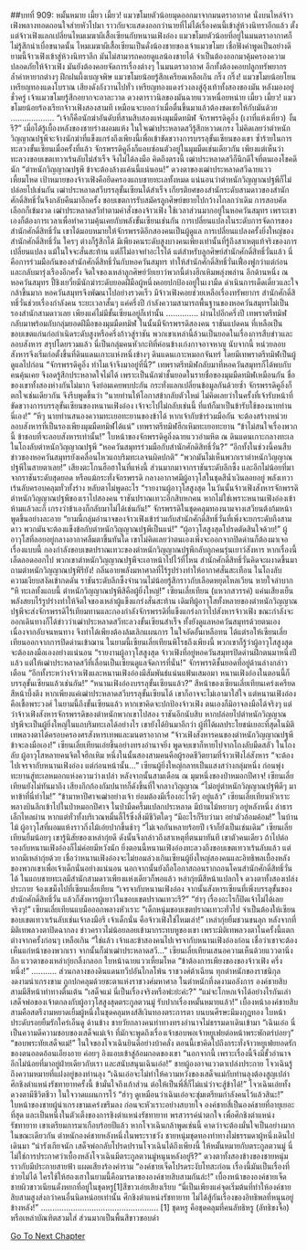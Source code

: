 ##บทที่ 909: หมั้นหมาย
เมี้ยว เมี้ยว!
แมวขโมยตัวน้อยมุดออกมาจากมนตราอากาศ นั่งบนไหล่จ้าวเฟิงพลางทอดถอนใจส่ายหัวไปมา
ราวกับจะแสดงออกว่านายที่ไม่ได้เรื่องคนนี้เข้าสู่ห้วงนิทราอีกแล้ว
ตั้งแต่จ้าวเฟิงแลกเปลี่ยนไหมเมฆาผีเสื้อเซียนกับหนานเฟิงอ๋อง แมวขโมยตัวน้อยที่อยู่ในมนตราอากาศก็ไม่รู้สึกน่าเบื่อขนาดนั้น
ไหมเมฆาผีเสื้อเซียนเป็นดั่งน้องชายของเจ้าแมวขโมย เชื่อฟังคำพูดเป็นอย่างดี
ยามนี้จ้าวเฟิงเข้าสู่ห้วงนิทราลึก มันไม่สามารถคอยดูแลน้องชายได้ จำเป็นต้องออกมาคุ้มครองความปลอดภัยให้จ้าวเฟิง
มันยังต้องคอยจัดการเรื่องต่างๆ ในมนตราอากาศ อีกทั้งต้องคอยปลูกทรัพยากรล้ำค่าหายากต่างๆ ฝึกฝนผึ้งเบญจพิษ แมวขโมยน้อยรู้สึกเครียดเหลือเกิน
กริ๊ง กริ๊ง!
แมวขโมยน้อยโยนเหรียญทองแดงโบราณ เสียงดังกังวานไปทั่ว เหรียญทองแดงร่วงลงสู่อุ้งเท้าทั้งสองของมัน
หลังมองอยู่ชั่วครู่ เจ้าแมวขโมยรู้สึกอยากจะอาละวาด ดวงตาราวนิลของมันฉายแววเหนื่อยหน่าย
เมี้ยว เมี้ยว!
แมวขโมยน้อยร้องเรียกจ้าวเฟิงสองสามที เหมือนจะบอกว่าเมื่อตื่นขึ้นมาแล้วต้องชดเชยให้กับมันด้วย
...................
“เจ้าก็คือนักฆ่าอันดับที่สามสิบสองแห่งมุมมืดทมิฬ จักรพรรดิคูอิ่ง (เงาที่แห้งเหี่ยว) งั้นรึ?” เมื่อได้รู้เบื้องหลังของชายร่างผอมแห้ง ในใจเฒ่าประหลาดสวีรู้สึกหวาดเกรง
ไม่คิดเลยว่าตำหนักวิญญาณปฐพีจะจ้างนักฆ่าที่แข็งแกร่งถึงเพียงนี้เพื่อเข้าขัดขวางการบรรลุขั้นเซียนของเขา
ซ้ำร้ายในการทะลวงขั้นเซียนเมื่อครั้งที่แล้ว จักรพรรดิคูอิ่งก็แอบซ่อนตัวอยู่ในมุมมืดเช่นเดียวกัน
เพียงแต่เห็นว่าทะลวงขอบเขตเทวาเร้นลับไม่สำเร็จ จึงไม่ได้ลงมือ
คิดถึงตรงนี้ เฒ่าประหลาดสวีก็นึกดีใจที่ตนเองโชคดีนัก
“ตำหนักวิญญาณปฐพี ข้าจะต้องล้างแค้นนี้แน่นอน!” ดวงตาของเฒ่าประหลาดสวีฉายแววเหี้ยมโหด
เป้าหมายของจ้าวเฟิงคือยึดครองแถบชายทะเลทั้งหมด แน่นอนว่าตำหนักวิญญาณปฐพีก็ไม่ปล่อยไปเช่นกัน
เฒ่าประหลาดสวีบรรลุขั้นเซียนได้สำเร็จ เกียรติยศของสำนักระดับสามดาวของสำนักศักดิ์สิทธิ์วั่นจึงกลับคืนมาอีกครั้ง ขอบเขตการรับสมัครลูกศิษย์ขยายไปกว้างไกลกว่าเดิม การสอบคัดเลือกก็เข้มงวด
เฒ่าประหลาดสวีทำตามคำสั่งของจ้าวเฟิง ใช้เวลาส่วนมากอยู่ในหอควันสมุทร เพราะเขาเองก็ต้องการเวลาเพื่อทำความคุ้นเคยกับพลังขั้นเซียนเช่นกัน
การเปลี่ยนแปลงในระดับการจัดการของสำนักศักดิ์สิทธิ์วั่น เขาได้มอบหมายให้จักรพรรดิอีกสองคนเป็นผู้ดูแล
การเปลี่ยนแปลงครั้งยิ่งใหญ่ของสำนักศักดิ์สิทธิ์วั่น ใครๆ ต่างก็รู้สึกได้ มีเพียงคนระดับสูงบางคนเพียงเท่านั้นที่รู้ถึงสาเหตุแท้จริงของการเปลี่ยนแปลง แม้ในใจจะสั่นสะท้าน แต่ก็ไม่อาจทำอะไรได้
แต่สำหรับลูกศิษย์สำนักศักดิ์สิทธิ์วั่นแล้ว นี่คือการร่วมมือกันของสำนักศักดิ์สิทธิ์วั่นกับหอควันสมุทร ทำให้สำนักศักดิ์สิทธิ์วั่นเฟื่องฟูกว่าแต่ก่อนและกลับมารุ่งเรืองอีกครั้ง
จิตใจของเหล่าลูกศิษย์วัยเยาว์พวกนี้ต่างฮึกเหิมพลุ่งพล่าน
อีกด้านหนึ่ง ณ หอควันสมุทร
ปี้ชิงเยวี่ยมีนักฆ่าระดับยอดฝีมือผู้หนึ่งคอยปกป้องอยู่ในเงามืด ดำเนินการเด็ดเดี่ยวและใจกล้าขึ้นมาก หอควันสมุทรจึงพัฒนาไปอย่างรวดเร็ว
มีจ้าวเฟิงคอยช่วยเหลือเรื่องทรัพยากร สำนักศักดิ์สิทธิ์วั่นช่วยเรื่องกำลังคน
ระยะเวลาสั้นๆ แค่ครึ่งปี กำลังความสามารถพื้นฐานของหอควันสมุทรไม่เป็นรองสำนักสามดาวเลย เพียงแค่ไม่มีขั้นเซียนอยู่ก็เท่านั้น
..............
ผ่านไปอีกครึ่งปี เทพราตรีทมิฬกลับมาพร้อมกับกลุ่มยอดฝีมือของมุมมืดทมิฬ
ในนั้นมีจักรพรรดิสองคน ราชันแปดคน ที่เหลือเป็นขอบเขตแก่นก่อกำเนิดระดับสูงหรือครึ่งก้าวสู่ราชัน พวกเขาเหล่านี้ล้วนเป็นยอดในเรื่องการสืบข่าวและลอบสังหาร
สรุปโดยรวมแล้ว นี่เป็นกลุ่มคนหัวกะทิที่ค่อนข้างเก่งกาจอาจหาญ
นับจากนี้ หน่วยลอบสังหารจึงเริ่มก่อตั้งขึ้นที่ดินแดนเกาะแห่งหนึ่งข้างๆ ดินแดนเกาะหมอกจันทร์ โดยมีเทพราตรีทมิฬเป็นผู้ดูแลไปก่อน
“จักรพรรดิคูอิ่ง ทำไมเจ้าจึงมาอยู่ที่นี่?” เทพราตรีทมิฬกลับมาที่หอควันสมุทรก็ได้พบกับคนคุ้นเคย จึงอดรู้สึกประหลาดใจไม่ได้
เพราะเป็นนักฆ่าชั้นยอดในรายชื่อของมุมมืดทมิฬเหมือนกัน ชื่อของเขาทั้งสองห่างกันไม่มาก จึงย่อมเคยพบปะกัน กระทั่งแลกเปลี่ยนข้อมูลกันด้วยซ้ำ
จักรพรรดิคูอิ่งก็ตกใจเช่นเดียวกัน จึงรีบพูดขึ้นว่า “นายท่านให้โอกาสข้ากลับตัวใหม่ ไม่คิดเลยว่าในครั้งที่เจ้ารับหน้าที่ขัดขวางการบรรลุขั้นเซียนของหนานเฟิงอ๋อง เจ้าจะไปไม่กลับเช่นนี้ ที่แท้ก็มาเป็นข้ารับใช้ของนายท่านนี่เอง!”
“หึๆ นายท่านสนองความทะเยอทะยานของข้าได้ หากเจ้ากับข้าร่วมมือกัน จะต้องสร้างหน่วยลอบสังหารที่เป็นรองเพียงมุมมืดทมิฬได้แน่” เทพราตรีทมิฬฮึกเหิมทะเยอทะยาน
“ข้าไม่สนใจเรื่องพวกนี้ ข้าชอบที่จะลอบสังหารเท่านั้น!” ใบหน้าของจักพรรดิคูอิ่งฉายแววอำมหิต
ณ ดินแดนเกาะกลางทะเล ในโถงลับตำหนักวิญญาณปฐพี
“หอควันสมุทรร่วมมือกับสำนักศักดิสิทธิ์วั่น?”
“อีกทั้งในช่วงนี้คนสืบข่าวของหอควันสมุทรยังเคลื่อนไหวแถบริมทะเลจนผิดปกติ”
“พวกมันไม่เห็นพวกเราตำหนักวิญญาณปฐพีในสายตาเลย!”
เสียงตะโกนฮือฮาในที่แห่งนี้ ส่วนมากมาจากราชันระดับลึกซึ้ง และอีกไม่น้อยที่มาจากราชันระดับสุดยอด หรือแม้กระทั่งจักรพรรดิ
กลางอากาศมีผู้อาวุโสในชุดสีน้ำเงินลอยอยู่ พลังเทวาเร้นลับครอบคลุมทั่วทั้งร่าง หลับตาไม่พูดอะไร
“รายงานผู้อาวุโสสูงสุด ในวันนั้นจ้าวเฟิงสังหารจักพรรดิตำหนักวิญญาณปฐพีของเราไปสองคน ราชันปราณเทวะอีกสิบหกคน หากไม่ใช่เพราะหนานเฟิงอ๋องเข้าห้ามแล้วละก็ เกรงว่าข้าเองก็กลับมาไม่ได้เช่นกัน!” จักรพรรดิในชุดคลุมทองนามจางเสวียนต้งก้มหน้าพูดขึ้นอย่างละอาย
“ยามนี้กลุ่มอำนาจของจ้าวเฟิงเข้าร่วมกับสำนักศักดิ์สิทธิ์วั่นที่เพิ่งจะยกระดับถึงสามดาว พวกมันจะต้องแข็งข้อกับตำหนักวิญญาณปฐพีเป็นแน่!”
“ผู้อาวุโสสูงสุดโปรดตัดสินใจด้วย!”
ผู้อาวุโสที่ลอยอยู่กลางอากาศลืมตาขึ้นทันใด เขาไม่คิดเลยว่าตนเองเพิ่งจะออกจากปิดด่านก็ต้องมาเจอเรื่องแบบนี้
กองกำลังขอบเขตปราณเทวะของตำหนักวิญญาณปฐพีกลับถูกคนรุ่นเยาว์สังหาร หากเรื่องนี้เล็ดลอดออกไป พวกเขาตำหนักวิญญาณปฐพีจะเอาหน้าไปไว้ที่ไหน
สำนักศักดิ์สิทธิ์วั่นคิดจะผงาดขึ้นมา ถามตำหนักวิญญาณปฐพีรึยัง!
กลิ่นอายพลังมหาศาลที่ไร้รูปร่างทำให้อากาศสั่นสะเทือน
ในโถงลับ ความเงียบสงัดเข้ากดดัน ราชันระดับลึกซึ้งจำนวนไม่น้อยรู้สึกราวกับเลือดหยุดไหลเวียน หายใจลำบาก
“หึ ทะเลทั้งแถบนี้ ตำหนักวิญญาณปฐพีสิคือผู้ยิ่งใหญ่!” เซียนเลี่ยเทียน (แหวกสวรรค์) แค่นเสียงเย็น พลังสยบไร้รูปร่างทำให้จิตใจของเหล่าผู้แข็งแกร่งสั่นสะท้าน
เดิมทีผู้อาวุโสทั้งหลายของตำหนักวิญญาณปฐพีจะส่งจักรพรรดิไร้เทียมทานและกองกำลังจักรพรรดิที่แข็งแกร่งกว่าไปสังหารจ้าวเฟิง
ขณะกำลังจะออกเดินทางก็ได้ข่าวว่าเฒ่าประหลาดสวีทะลวงขั้นเซียนสำเร็จ ทั้งยังดูแลหอควันสมุทรด้วยตนเอง
เนื่องจากอับจนหนทาง จึงทำได้เพียงต้องล้มเลิกแผนการ ในใจอัดอั้นเหลือทน ได้แต่รอให้เซียนเลี่ยเทียนออกจากการปิดด่านเข้าฌาน
ในยามนี้เซียนเลี่ยเทียนพิโรธถึงเพียงนี้ พวกเขาก็รู้ว่าผู้อาวุโสสูงสุดจะต้องลงมือเองอย่างแน่นอน
“รายงานผู้อาวุโสสูงสุด จ้าวเฟิงที่อยู่หอควันสมุทรปิดด่านฝึกตนมาหนึ่งปีแล้ว แต่ให้เฒ่าประหลาดสวีที่เลื่อนเป็นเซียนดูแลจัดการที่นั่น!” จักรพรรดิชั้นยอดที่อยู่ด้านล่างกล่าวเตือน
“อีกทั้งระหว่างจ้าวเฟิงและหนานเฟิงอ๋องมีสัมพันธ์แน่นแฟ้นเสมอมา หนานเฟิงอ๋องในตอนนี้ก็บรรลุขั้นเซียนแล้วเช่นกัน!”
“หนานเฟิงอ๋องบรรลุขั้นเซียนแล้ว?” สีหน้าของเซียนเลี่ยเทียนเคร่งเครียด สีหน้าบึ้งตึง
หากเพียงแค่เฒ่าประหลาดสวีบรรลุขั้นเซียนได้ เขาก็อาจจะไม่เอามาใส่ใจ แต่หนานเฟิงอ๋องคือเชื้อพระวงศ์ ในยามนี้ถึงขั้นเซียนแล้ว หากเขาคิดจะปกป้องจ้าวเฟิง ตนเองก็มิอาจลงมือได้จริงๆ
แต่ว่าจ้าวเฟิงสังหารจักรพรรดิของตำหนักพวกเขาไปสอง ราชันอีกนับสิบ หากปล่อยไปตำหนักวิญญาณปฐพีจะเป็นผู้ยิ่งใหญ่ในแถบริมทะเลได้อย่างไร
เขายังได้ยินมาอีกว่า ผู้ที่ได้ผลประโยชน์เยอะที่สุดในมิติเทพลวงตาได้ครอบครองศรสังหารเทพและมนตราอากาศ
“จ้าวเฟิงสังหารคนของตำหนักวิญญาณปฐพี ข้าจะลงมือเอง!” เซียนเลี่ยเทียนเอ่ยขึ้นอย่างทรงอำนาจยิ่ง
พูดจบเขาก็หายไปจากโถงลับมืดสลัว
ในโถงลับ ผู้อาวุโสหลายคนจิตใจฮึกเหิม หนึ่งในนั้นสองสามคนคือผู้รอดชีวิตยามที่จ้าวเฟิงไล่สังหาร
“จะต้องไปเจรจากับหนานเฟิงอ๋อง แต่ก่อนหน้านั้น...” เซียนผู้ยิ่งใหญ่กลายเป็นแสงสว่างกลุ่มหนึ่ง ก่อนพุ่งทะยานสู่ทะเลหมอกแห่งความว่างเปล่า
หลังจากนั้นสามเดือน ณ มุมหนึ่งของป่าหมอกปีศาจ!
เซียนเลี่ยเทียนยังไม่ทันมาถึง เสียงกึกก้องกัมปนาทก็ดังขึ้นที่ใจกลางวิญญาณ “ไม่อยู่ตำหนักวิญญาณปฐพีดีๆ มาหาข้าที่นี่ทำไม!”
“ข้ามาหาปีศาจเฒ่าอย่างเจ้า ย่อมต้องมีเรื่องอะไรดีๆ อยู่แล้ว” เซียนเลี่ยเทียนหัวเราะ พลางบินลึกเข้าไปในป่าหมอกปีศาจ
ในป่ามืดครึ้มแปลกประหลาด มีบ้านไม้หยาบๆ อยู่หลังหนึ่ง ลำธารเล็กไหลผ่าน หากแต่ทั่วทั้งบริเวณหมื่นลี้ไร้ซึ่งสิ่งมีชีวิตใดๆ
“มีอะไรก็รีบว่ามา อย่ามัวอ้อมค้อม!” ในบ้านไม้ ผู้อาวุโสที่ผอมแห้งราวกิ่งไม้เอ่ยปากขึ้นช้าๆ
“ไม่เจอกันหลายร้อยปี เจ้าก็ยังเป็นเช่นเดิม” เซียนเลี่ยเทียนยิ้มน้อยๆ เขารู้นิสัยของเหล่ากุ่ยดี ดังนั้นจึงกล่าวถึงสาเหตุที่ตนมาทันที
เขาตัวคนเดียว ถ้าไปต่อรองกับหนานเฟิงอ๋องก็ไม่ค่อยมีหวังนัก ยิ่งตอนนี้หนานเฟิงอ๋องทะลวงถึงขอบเขตเทวาเร้นลับแล้ว
แต่หากมีเหล่ากุ่ยด้วย เชื่อว่าหนานเฟิงอ๋องจะไม่ยอมล่วงเกินเซียนผู้ยิ่งใหญ่สองคนและอิทธิพลเบื้องหลังของพวกเขาเพื่อเจ้าเด็กนั่นอย่างแน่นอน
นอกจากนั้นยังถือโอกาสถอนรากถอนโคนสำนักศักดิ์สิทธิ์วั่นได้
ในแถบชายทะเลมีสำนักสามดาวเพียงแห่งเดียวก็พอแล้ว
หล่ากุ่ยมีสีหน้าแปลกใจ ดวงตาทั้งสองเปล่งประกาย จ้องเขม็งไปที่เซียนเลี่ยเทียน “เจรจากับหนานเฟิงอ๋อง จากนั้นสังหารเซียนที่เพิ่งบรรลุขั้นของสำนักศักดิ์สิทธิ์วั่น แล้วก็สังหารผู้เยาว์ในขอบเขตปราณเทวะรึ?”
“ฮ่าๆ เรื่องอะไรก็ปิดเจ้าไม่ได้เลยจริงๆ!” เซียนเลี่ยเทียนแบมือออกพลางหัวเราะ
“เด็กหนุ่มขอบเขตปราณเทวะทั่วไป จำเป็นต้องให้เซียนขอบเขตเทวาเร้นลับเช่นเจ้าลงมือรึ เจ้าเด็กนั่น คือจ้าวเฟิงใช่ไหมเล่า!” เหล่ากุ่ยยิ้มชวนขนลุก
หลังจากที่มิติเทพลวงตาปิดฉากลง ข่าวคราวไม่น้อยลอยเข้ามากระทบหูของเขา
เพราะมิติเทพลวงตาในครั้งนี้แตกต่างจากครั้งก่อนๆ เหลือเกิน
“ใช่แล้ว เจ้าและข้าสองคนไปเจรจากับหนานเฟิงอ๋องก่อน เชื่อว่าเขาจะต้องเห็นแก่หน้าของพวกเรา จากนั้นก็ฆ่าเฒ่าประหลาดสวี...” เซียนเลี่ยเทียนเสนอความเห็นด้วยแววตานิ่งลึก
แววตาของเหล่ากุ่ยกลิ้งกลอก ใบหน้าฉายแววเหี้ยมโหด “ข้าต้องการเพียงของของจ้าวเฟิง ครึ่งหนึ่ง!”
...........
ส่วนกลางของดินแดนทวีปอันไกลโพ้น
ราชวงศ์ต้าเฉียน ทุกตำหนักของราชนิกุลงดงามน่าเกรงขาม ถูกปกคลุมด้วยชะตาแห่งราชวงศ์มหาศาล
ในตำหนักที่งดงามอลังการ
องค์ชายสิบสามมีสีหน้าท่าทางตื่นเต้น “เสด็จแม่ นี่เป็นเรื่องจริงหรือพ่ะย่ะค่ะ?”
“แม่จะโกหกเจ้าได้อย่างไรกันเล่า เสด็จพ่อของเจ้าตกลงกับผู้อาวุโสสูงสุดตระกูลตวนมู่ รับปากเรื่องหมั้นหมายแล้ว!” เบื้องหน้าองค์ชายสิบสามคือสตรีงามหยาดเยิ้มผู้หนึ่งในชุดคลุมหงส์สีเงินทองตระการตา บนบนศีรษะมีมงกุฎทอง ใบหน้าประดับรอยยิ้มรักใคร่เอ็นดู
ด้านข้าง ชายวัยกลางคนท่าทางทรงอำนาจไม่ธรรมดาเดินเข้ามา “เฉินเอ๋อ นี่เป็นความดีความชอบของเสด็จแม่เจ้า ที่มักจะพูดถึงเรื่องเจ้าชอบพอเจ้าหยูเฟยต่อหน้าพระพักตร์บ่อยๆ”
“ขอบพระทัยเสด็จแม่!” ในใจของโจวเฉินยินดีอย่างบ้าคลั่ง ตอนนี้เขาคิดไปถึงกระทั่งจ้าวหยูเฟยยอดรักของตนออดอ้อนเอียงอาย ค่อยๆ อิงแอบเข้าสู่อ้อมกอดของเขา
“นอกจากนี้ เพราะเรื่องนี้จึงมีขั้วอำนาจอีกไม่น้อยที่มาอยู่ฝ่ายเดียวกับเรา และสนับสนุนเฉินเอ๋อ!” ชายผู้องอาจแววตาเปล่งประกาย
โจวเฉินรู้ถึงความหมายที่แฝงอยู่ของท่านลุง
“เฉินเอ๋อจะไม่ทำให้ความหวังของเสด็จแม่กับท่านลุงต้องสูญเปล่า ศึกชิงตำแหน่งรัชทายาทครั้งนี้ ข้ามั่นใจถึงเก้าส่วน ต่อให้เป็นพี่สี่ก็ไม่แน่ว่าจะสู้ข้าได้!” โจวเฉินเอ่ยทั้งดวงตามีชีวิตชีวา ในใจวาดแผนการไว้
“ฮ่าๆ ดูเหมือนว่าเฉินเอ๋อจะซุ่มเตรียมกำลังคนไว้แล้วสินะ!” ใบหน้าของชายผู้น่าเกรงขามเคร่งขรึมลง ก่อนจะหัวเราะอย่างสบายใจ
องค์ชายสี่เป็นองค์ชายที่อายุเยอะที่สุด และเป็นหนึ่งในตัวเต็งของการชิงตำแหน่งรัชทายาท พรสวรรค์น่าตกใจ เพื่อศึกชิงตำแหน่งรัชทายาท เขาเตรียมการมาเกือบร้อยปีแล้ว
หากโจวเฉินกล้าพูดเช่นนี้ คาดว่าจะต้องมั่นใจเป็นอย่างมาก
ในขณะเดียวกัน ตำหนักองค์ชายหลังหนึ่งในพระราชวัง
ชายหนุ่มชุดทองท่าทางไม่ธรรมดาผู้หนึ่งเดินไปเดินมา
“น่ารังเกียจนัก เสด็จพ่อกลับโปรดปรานโจวเฉินได้ถึงเพียงนี้ ให้หมั้นหมายกับตระกูลตวนมู่ นี่ไม่ใช่การประกาศว่าเบื้องหลังโจวเฉินมีตระกูลตวนมู่หนุนหลังอยู่รึ?” ดวงตาทั้งสองข้างของชายหนุ่มราวกับมีประกายสายฟ้า แผดเสียงร้องคำราม
“องค์ชายเจ็ดโปรดระงับโทสะก่อน เรื่องนี้มันเป็นเรื่องที่ช่วยไม่ได้ ใครใช้ให้ฮองเฮาในยามนี้คือมารดาขององค์ชายสิบสามกันล่ะ!” เบื้องหน้าขององค์ชายเจ็ด ชายผิวขาวเนียนดั่งหยกที่อยู่ในชุดหรู[1]สีขาวเอ่ยเสียงเรียบ
“นี่เป็นเพียงแค่จุดเริ่มต้นที่ทำให้องค์ชายสิบสามสูงส่งกว่าคนอื่นนิดหน่อยเท่านั้น ศึกชิงตำแหน่งรัชทายาท ไม่ได้สู้กันเรื่องของอิทธิพลที่หนุนอยู่ข้างหลัง!”
...................................................
[1] ชุดหรู คือชุดคลุมที่คนลัทธิหรู (ลัทธิขงจื๊อ) หรือเหล่าบัณฑิตสวมใส่ ส่วนมากเป็นพื้นสีขาวขอบดำ


[Go To Next Chapter]( ./147.md)